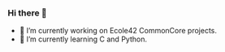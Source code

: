 ### Hi there 👋
- 🔭 I’m currently working on Ecole42 CommonCore projects.
- 🌱 I’m currently learning C and Python.
